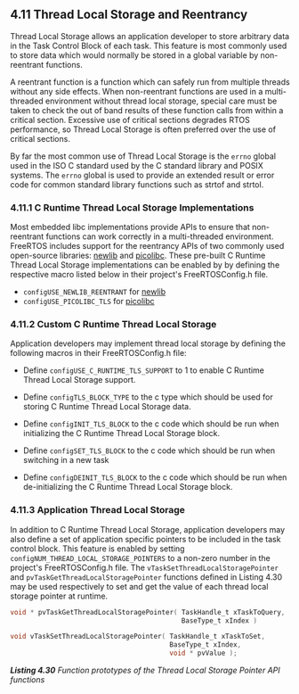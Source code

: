 ## 4.11 Thread Local Storage and Reentrancy

Thread Local Storage allows an application developer to store arbitrary data in
the Task Control Block of each task. This feature is most commonly used to store
data which would normally be stored in a global variable by non-reentrant functions.

A reentrant function is a function which can safely run from multiple threads
without any side effects. When non-reentrant functions are used in a
multi-threaded environment without thread local storage, special care must be
taken to check the out of band results of these function calls from within a
critical section. Excessive use of critical sections degrades RTOS performance,
so Thread Local Storage is often preferred over the use of critical sections.

By far the most common use of Thread Local Storage is the ```errno``` global used
in the ISO C standard used by the C standard library and POSIX systems.
The ```errno``` global is used to provide an extended result or error code for
common standard library functions such as strtof and strtol.

### 4.11.1 C Runtime Thread Local Storage Implementations

Most embedded libc implementations provide APIs to ensure that non-reentrant
functions can work correctly in a multi-threaded environment. FreeRTOS includes
support for the reentrancy APIs of two commonly used open-source libraries:
[newlib](https://sourceware.org/newlib/) and
[picolibc](https://github.com/picolibc/picolibc).
These pre-built C Runtime Thread Local Storage implementations can be enabled by
by defining the respective macro listed below in their project's FreeRTOSConfig.h
file.

- ```configUSE_NEWLIB_REENTRANT``` for [newlib](https://sourceware.org/newlib/)
- ```configUSE_PICOLIBC_TLS``` for [picolibc](https://github.com/picolibc/picolibc)

### 4.11.2 Custom C Runtime Thread Local Storage

Application developers may implement thread local storage by defining the following
macros in their FreeRTOSConfig.h file:

- Define ```configUSE_C_RUNTIME_TLS_SUPPORT``` to 1 to enable C Runtime Thread
Local Storage support.

- Define ```configTLS_BLOCK_TYPE``` to the c type which should be used for storing
C Runtime Thread Local Storage data.

- Define ```configINIT_TLS_BLOCK``` to the c code which should be run when initializing
the C Runtime Thread Local Storage block.

- Define ```configSET_TLS_BLOCK``` to the c code which should be run when switching
in a new task

- Define ```configDEINIT_TLS_BLOCK``` to the c code which should be run when de-initializing
the C Runtime Thread Local Storage block.

### 4.11.3 Application Thread Local Storage

In addition to C Runtime Thread Local Storage, application developers may also
define a set of application specific pointers to be included in the task control
block. This feature is enabled by setting ```configNUM_THREAD_LOCAL_STORAGE_POINTERS```
to a non-zero number in the project's FreeRTOSConfig.h file.
The ```vTaskSetThreadLocalStoragePointer``` and ```pvTaskGetThreadLocalStoragePointer```
functions defined in Listing 4.30 may be used respectively to set and get the
value of each thread local storage pointer at runtime.


<a name="list4.30" title="Listing 4.30 Function prototypes of the Thread Local Storage Pointer API functions"></a>

```c
void * pvTaskGetThreadLocalStoragePointer( TaskHandle_t xTaskToQuery,
                                           BaseType_t xIndex )

void vTaskSetThreadLocalStoragePointer( TaskHandle_t xTaskToSet,
                                        BaseType_t xIndex,
                                        void * pvValue );
```

***Listing 4.30*** *Function prototypes of the Thread Local Storage Pointer API functions*
